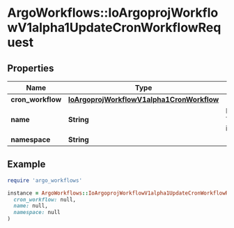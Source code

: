 # ArgoWorkflows::IoArgoprojWorkflowV1alpha1UpdateCronWorkflowRequest

## Properties

| Name | Type | Description | Notes |
| ---- | ---- | ----------- | ----- |
| **cron_workflow** | [**IoArgoprojWorkflowV1alpha1CronWorkflow**](IoArgoprojWorkflowV1alpha1CronWorkflow.md) |  | [optional] |
| **name** | **String** | DEPRECATED: This field is ignored. | [optional] |
| **namespace** | **String** |  | [optional] |

## Example

```ruby
require 'argo_workflows'

instance = ArgoWorkflows::IoArgoprojWorkflowV1alpha1UpdateCronWorkflowRequest.new(
  cron_workflow: null,
  name: null,
  namespace: null
)
```

